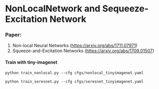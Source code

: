 # NonLocalNetwork and Sequeeze-Excitation Network

### Paper:
1. Non-local Neural Networks (https://arxiv.org/abs/1711.07971)
2. Squeeze-and-Excitation Networks (https://arxiv.org/abs/1709.01507)

#### Train with tiny-imagenet
`python train_nonlocal.py --cfg cfgs/nonlocal_tinyimagenet.yaml`

`python train_seresnet.py --cfg cfgs/seresnet_tinyimagenet.yaml`
